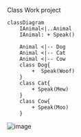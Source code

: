 Class Work project

```mermaid
classDiagram
    IAnimal<|..Animal
    IAnimal: + Speak()
   
    Animal <|-- Dog
    Animal <|-- Cat
    Animal <|-- Cow
    class Dog{
        +  Speak(Woof)
    }
    class Cat{
        + Speak(Mew)
    }
    class Cow{
        + Speak(Moo)
    }
```
![image](https://user-images.githubusercontent.com/111113016/193410453-668bba80-7758-47d1-ad3f-4841d9010383.png)
